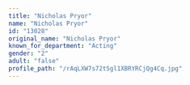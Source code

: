 ```yaml
---
title: "Nicholas Pryor"
name: "Nicholas Pryor"
id: "13028"
original_name: "Nicholas Pryor"
known_for_department: "Acting"
gender: "2"
adult: "false"
profile_path: "/rAqLXW7s72tSgl1XBRYRCjQg4Cq.jpg"
---
```


